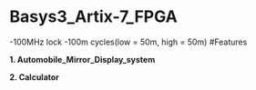 # Basys3_Artix-7_FPGA
-100MHz lock
-100m cycles(low = 50m, high = 50m)
#Features

**1. Automobile_Mirror_Display_system**

**2. Calculator**
